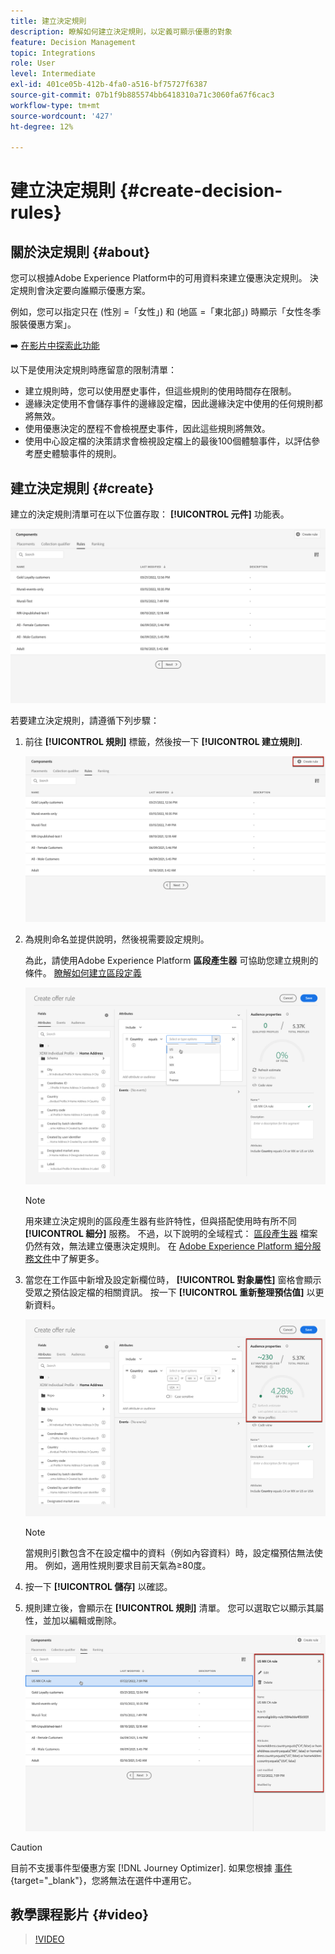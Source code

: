 ```yaml
---
title: 建立決定規則
description: 瞭解如何建立決定規則，以定義可顯示優惠的對象
feature: Decision Management
topic: Integrations
role: User
level: Intermediate
exl-id: 401ce05b-412b-4fa0-a516-bf75727f6387
source-git-commit: 07b1f9b885574bb6418310a71c3060fa67f6cac3
workflow-type: tm+mt
source-wordcount: '427'
ht-degree: 12%

---
```


# 建立決定規則 {#create-decision-rules}

## 關於決定規則 {#about}

您可以根據Adobe Experience Platform中的可用資料來建立優惠決定規則。 決定規則會決定要向誰顯示優惠方案。

例如，您可以指定只在 (性別 =「女性」) 和 (地區 =「東北部」) 時顯示「女性冬季服裝優惠方案」。

➡️ [在影片中探索此功能](#video)

以下是使用決定規則時應留意的限制清單：

* 建立規則時，您可以使用歷史事件，但這些規則的使用時間存在限制。
* 邊緣決定使用不會儲存事件的邊緣設定檔，因此邊緣決定中使用的任何規則都將無效。
* 使用優惠決定的歷程不會檢視歷史事件，因此這些規則將無效。
* 使用中心設定檔的決策請求會檢視設定檔上的最後100個體驗事件，以評估參考歷史體驗事件的規則。

## 建立決定規則 {#create}

建立的決定規則清單可在以下位置存取： **[!UICONTROL 元件]** 功能表。

![](../assets/decision_rules_list.png)

若要建立決定規則，請遵循下列步驟：

1. 前往 **[!UICONTROL 規則]** 標籤，然後按一下 **[!UICONTROL 建立規則]**.

   ![](../assets/offers_decision_rule_creation.png)

1. 為規則命名並提供說明，然後視需要設定規則。

   為此，請使用Adobe Experience Platform **區段產生器** 可協助您建立規則的條件。 [瞭解如何建立區段定義](../../audience/creating-a-segment-definition.md)

   <!--In this example, the rule will target customers that have the "Gold" loyalty level.-->

   ![](../assets/offers_decision_rule_creation_segment.png)

   >[!NOTE]
   >
   >用來建立決定規則的區段產生器有些許特性，但與搭配使用時有所不同 **[!UICONTROL 細分]** 服務。 不過，以下說明的全域程式： [區段產生器](../../audience/creating-a-segment-definition.md) 檔案仍然有效，無法建立優惠決定規則。 在 [Adobe Experience Platform 細分服務文件](https://experienceleague.adobe.com/docs/experience-platform/segmentation/ui/segment-builder.html)中了解更多。

1. 當您在工作區中新增及設定新欄位時， **[!UICONTROL 對象屬性]** 窗格會顯示受眾之預估設定檔的相關資訊。 按一下 **[!UICONTROL 重新整理預估值]** 以更新資料。

   ![](../assets/offers_decision_rule_creation_estimate.png)

   >[!NOTE]
   >
   >當規則引數包含不在設定檔中的資料（例如內容資料）時，設定檔預估無法使用。 例如，適用性規則要求目前天氣為≥80度。

1. 按一下 **[!UICONTROL 儲存]** 以確認。

1. 規則建立後，會顯示在 **[!UICONTROL 規則]** 清單。 您可以選取它以顯示其屬性，並加以編輯或刪除。

   ![](../assets/rule_created.png)

>[!CAUTION]
>
>目前不支援事件型優惠方案 [!DNL Journey Optimizer]. 如果您根據 [事件](https://experienceleague.adobe.com/docs/experience-platform/segmentation/ui/segment-builder.html#events){target="_blank"}，您將無法在選件中運用它。

## 教學課程影片 {#video}

>[!VIDEO](https://video.tv.adobe.com/v/329373?quality=12)
